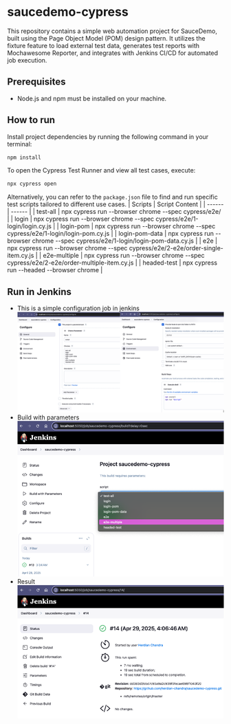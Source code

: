 # saucedemo-cypress

This repository contains a simple web automation project for SauceDemo, built using the Page Object Model (POM) design pattern.
It utilizes the fixture feature to load external test data, generates test reports with Mochawesome Reporter, and integrates with Jenkins CI/CD for automated job execution.

## Prerequisites

- Node.js and npm must be installed on your machine.

## How to run

Install project dependencies by running the following command in your terminal:

```sh
npm install
```

To open the Cypress Test Runner and view all test cases, execute:

```sh
npx cypress open
```

Alternatively, you can refer to the `package.json` file to find and run specific test scripts tailored to different use cases.
| Scripts | Script Content |
| ------ | ------ |
| test-all | npx cypress run --browser chrome --spec cypress/e2e/ |
| login | npx cypress run --browser chrome --spec cypress/e2e/1-login/login.cy.js |
| login-pom | npx cypress run --browser chrome --spec cypress/e2e/1-login/login-pom.cy.js |
| login-pom-data | npx cypress run --browser chrome --spec cypress/e2e/1-login/login-pom-data.cy.js |
| e2e | npx cypress run --browser chrome --spec cypress/e2e/2-e2e/order-single-item.cy.js |
| e2e-multiple | npx cypress run --browser chrome --spec cypress/e2e/2-e2e/order-multiple-item.cy.js |
| headed-test | npx cypress run --headed --browser chrome |

## Run in Jenkins

- This is a simple configuration job in jenkins
  ![alt text](image.png)
- Build with parameters
  ![alt text](image-1.png)
- Result
  ![alt text](image-2.png)
